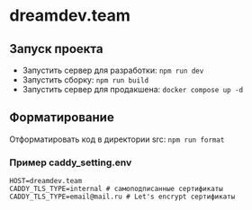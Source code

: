 # dreamdev.team

## Запуск проекта

- Запустить сервер для разработки: `npm run dev`
- Запустить сборку: `npm run build`
- Запустить сервер для продакшена: `docker compose up -d`

## Форматирование

Отформатировать код в директории src: `npm run format`

### Пример caddy_setting.env

```
HOST=dreamdev.team
CADDY_TLS_TYPE=internal # самоподписанные сертификаты
CADDY_TLS_TYPE=email@mail.ru # Let's encrypt сертификаты
```
